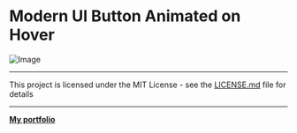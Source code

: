 # Modern UI Button Animated on Hover

![Image](https://media.giphy.com/media/3kK2T3Wzdlw1gyoOMH/giphy.gif)

---

This project is licensed under the MIT License - see the [LICENSE.md](https://github.com/skino0/Modern-UI-Button-Animated-on-Hover/blob/master/license.md) file for details

---

[**My portfolio**](https://www.skino0.com)

